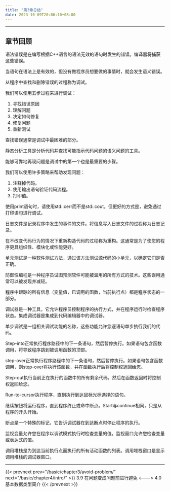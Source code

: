 ```yaml
---
title: "第3章总结"
date: 2023-10-09T20:06:10+08:00
---
```


***
## 章节回顾

语法错误是在编写根据C++语言的语法无效的语句时发生的错误。编译器将捕获这些错误。

当语句在语法上是有效的，但没有做程序员想要做的事情时，就会发生语义错误。

从程序中查找和删除错误的过程称为调试。

我们可以使用五步过程来进行调试：

1. 寻找错误原因
2. 理解问题
3. 决定如何修复
4. 修复问题
5. 重新测试

查找错误通常是调试中最困难的部分。

静态分析工具是分析代码并查找可能指示代码问题的语义问题的工具。

能够可靠地再现问题是调试中的第一个也是最重要的步骤。

我们可以使用许多策略来帮助发现问题：

1. 注释掉代码。
2. 使用输出语句验证代码流程。
3. 打印值。

使用print语句时，请使用std::cerr而不是std::cout。但更好的方式是，避免通过打印语句进行调试。

日志文件是记录程序中发生的事件的文件。将信息写入日志文件的过程称为日志记录。

在不改变代码行为的情况下重新构造代码的过程称为重构。这通常是为了使您的程序更具组织性、模块化或性能更好。

单元测试是一种软件测试方法，通过该方法测试源代码的小单元，以确定它们是否正确。

防御性编程是一种程序员试图预测软件可能被滥用的所有方式的技术。这些误用通常可以被发现并减轻。

程序中跟踪的所有信息（变量值，已调用的函数，当前执行点）都是程序状态的一部分。

调试器是一种工具，它允许程序员控制程序的执行方式，并在程序运行时检查程序状态。集成调试器是集成到代码编辑器中的调试器。

单步调试是一组相关调试功能的名称，这些功能允许您逐语句单步执行我们的代码。

Step-into正常执行程序路径中的下一条语句，然后暂停执行。如果语句包含函数调用，将导致程序跳到被调用函数的顶部。

step-over正常执行程序路径中的下一条语句，然后暂停执行。如果语句包含函数调用，则step-over将执行该函数，并在函数执行后将控制权返回给您。

Step-out执行当前正在执行的函数中的所有剩余代码，然后在函数返回时将控制权返回给您。

Run-to-cursor执行程序，直到执行到达鼠标光标选择的语句。

继续按钮将运行程序，直到程序终止或命中断点。Start与continue相同，只是从程序的开头开始。

断点是一个特殊的标记，它告诉调试器在到达断点时停止程序的执行。

监视变量允许您在程序以调试模式执行时检查变量的值。监视窗口允许您检查变量或表达式的值。

调用堆栈是为到达当前执行点而执行的所有活动函数的列表。调用堆栈窗口是显示调用堆栈的调试器窗口。

***

{{< prevnext prev="/basic/chapter3/avoid-problem/" next="/basic/chapter4/intro/" >}}
3.9 在问题变成问题前进行避免
<--->
4.0 基本数据类型简介
{{< /prevnext >}}
